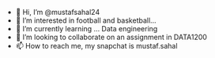 - 👋 Hi, I’m @mustafsahal24
- 👀 I’m interested in football and basketball...
- 🌱 I’m currently learning ... Data engineering
- 💞️ I’m looking to collaborate on an assignment in DATA1200
- 📫 How to reach me, my snapchat is mustaf.sahal

<!---
mustafsahal24/mustafsahal24 is a ✨ special ✨ repository because its `README.md` (this file) appears on your GitHub profile.
You can click the Preview link to take a look at your changes.
--->

